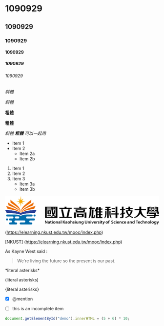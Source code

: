 # 1090929
## 1090929
### 1090929
#### 1090929
##### 1090929
###### 1090929

*斜體*

_斜體_

**粗體**

__粗體__

*斜體 **粗體** 可以一起用*

* Item 1
* Item 2
  * Item 2a
  * Item 2b

1. Item 1
2. Item 2
3. Item 3
   * Item 3a 
   * Item 3b

![NKUST LOGO](LOGO.png)

(https://elearning.nkust.edu.tw/mooc/index.php)

[NKUST] (https://elearning.nkust.edu.tw/mooc/index.php)

As Kayne West said :

> We're living the future so
> the present is our past.

\*literal asterisks\*

\(literal asterisks\)

\{literal asterisks\}

- [X] @mention


- [ ] this is an incomplete item

 
```javascript
document.getElementById("demo").innerHTML = (5 + 6) * 10;
```
